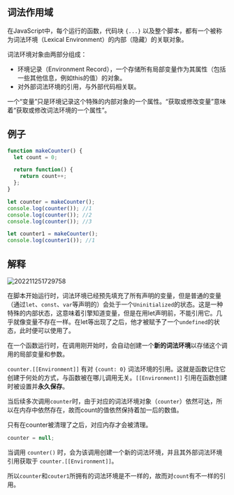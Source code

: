 ## 词法作用域

在JavaScript中，每个运行的函数，代码块 `{...}` 以及整个脚本，都有一个被称为词法环境（Lexical Environment）的内部（隐藏）的关联对象。

词法环境对象由两部分组成：

- 环境记录（Environment Record），一个存储所有局部变量作为其属性（包括一些其他信息，例如this的值）的对象。
- 对外部词法环境的引用，与外部代码相关联。

一个“变量”只是环境记录这个特殊的内部对象的一个属性。“获取或修改变量”意味着“获取或修改词法环境的一个属性”。

## 例子

```js
function makeCounter() {
  let count = 0;

  return function() {
    return count++;
  };
}

let counter = makeCounter();
console.log(counter()); //1
console.log(counter()); //2
console.log(counter()); //3

let counter1 = makeCounter();
console.log(counter1()); //1

```

## 解释

![202211251729758](https://upload.kinda.info/image/202211251729758.png)

在脚本开始运行时，词法环境已经预先填充了所有声明的变量，但是普通的变量（通过`let`、`const`、`var`等声明的）会处于一个`Uninitialized`的状态。这是一种特殊的内部状态，这意味着引擎知道变量，但是在用let声明前，不能引用它。几乎就像变量不存在一样。在let等出现了之后，他才被赋予了一个`undefined`的状态，此时便可以使用了。

在一个函数运行时，在调用刚开始时，会自动创建一个**新的词法环境**以存储这个调用的局部变量和参数。

`counter.[[Environment]]` 有对 `{count: 0}` 词法环境的引用。这就是函数记住它创建于何处的方式，与函数被在哪儿调用无关。`[[Environment]]` 引用在函数创建时被设置并**永久保存**。

当后续多次调用`counter`时，由于对应的词法环境对象（`counter`）依然可达，所以在内存中依然存在，故而count的值依然保持着加一后的数值。

只有在counter被清理了之后，对应内存才会被清理。

```js
counter = null;
```

当调用 `counter()` 时，会为该调用创建一个新的词法环境，并且其外部词法环境引用获取于 `counter.[[Environment]]`。

所以`counter`和`couter1`所拥有的词法环境是不一样的，故而对`count`有不一样的引用。